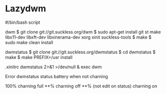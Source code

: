 # Lazydwm

#/bin/bash 
script

dwm
$ git clone git://git.suckless.org/dwm
$ sudo apt-get install git st make libx11-dev libxft-dev libxinerama-dev xorg xinit suckless-tools
$ make 
$ sudo make clean install

dwmstatus
$ git clone git://git.suckless.org/dwmstatus
$ cd dwmstatus
$ make
$ make PREFIX=/usr install

.xinitrc
dwmstatus 2>&1 >/dev/null &
exec dwm

Error dwmstatus status battery when not charning

100% charning full
**% charning off
**% (not edit on status) charning on
